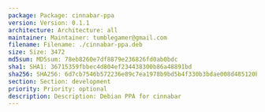 ```yaml
---
package: Package: cinnabar-ppa
version: Version: 0.1.1
architecture: Architecture: all
maintainer: Maintainer: tumblegamer@gmail.com
filename: Filename: ./cinnabar-ppa.deb
size: Size: 3472
md5sum: MD5sum: 78eb8260e7df8879e236826fd0ab0bdc
sha1: SHA1: 36715359fbbec4d804ef234438300b86a48891bd
sha256: SHA256: 6d7cb7546b572236e89c7ea1978b9bd5b4f330b3bdae008d485120b89317a1fa
section: Section: development
priority: Priority: optional
description: Description: Debian PPA for cinnabar
---
```

